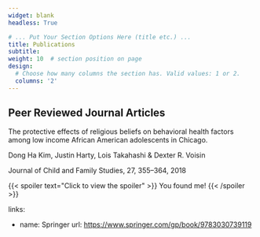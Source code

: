 ```yaml
---
widget: blank
headless: True

# ... Put Your Section Options Here (title etc.) ...
title: Publications
subtitle:
weight: 10  # section position on page
design:
  # Choose how many columns the section has. Valid values: 1 or 2.
  columns: '2'
---
```

## Peer Reviewed Journal Articles
The protective effects of religious beliefs on behavioral health factors among low income African American adolescents in Chicago.

Dong Ha Kim, Justin Harty, Lois Takahashi & Dexter R. Voisin

Journal of Child and Family Studies, 27, 355–364, 2018

{{< spoiler text="Click to view the spoiler" >}}
You found me!
{{< /spoiler >}}

links:
- name: Springer
  url: https://www.springer.com/gp/book/9783030739119
